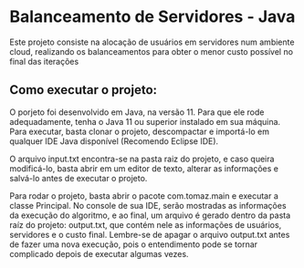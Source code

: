# Balanceamento de Servidores - Java

Este projeto consiste na alocação de usuários em servidores num ambiente cloud, realizando os balanceamentos para obter o menor custo possível no final das iterações

## Como executar o projeto:

O porjeto foi desenvolvido em Java, na versão 11. Para que ele rode adequadamente, tenha o Java 11 ou superior instalado em sua máquina.
Para executar, basta clonar o projeto, descompactar e importá-lo em qualquer IDE Java disponível (Recomendo Eclipse IDE).

O arquivo input.txt encontra-se na pasta raiz do projeto, e caso queira modificá-lo, basta abrir em um editor de texto, alterar as informações e salvá-lo antes de executar o projeto.

Para rodar o projeto, basta abrir o pacote com.tomaz.main e executar a classe Principal. No console de sua IDE, serão mostradas as informações da execução do algoritmo, e ao final, um arquivo é gerado dentro da pasta raíz do projeto: output.txt, que contém nele as informações de usuários, servidores e o custo final. Lembre-se de apagar o arquivo output.txt antes de fazer uma nova execução, pois o entendimento pode se tornar complicado depois de executar algumas vezes.
